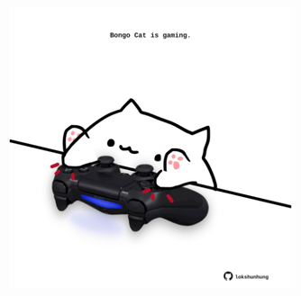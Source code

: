 <!-- built at 27/11/2021, 12:06:18 UTC -->
<p align="center">
  <img width="500" height="500" src="./ReadmeImage.svg">
</p>
